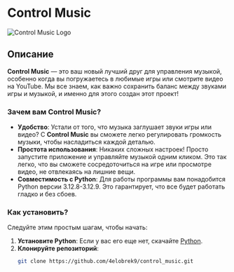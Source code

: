 # Control Music

![Control Music Logo]([https://via.placeholder.com/150](https://cdn-icons-png.flaticon.com/512/10268/10268970.png))

## Описание

**Control Music** — это ваш новый лучший друг для управления музыкой, особенно когда вы погружаетесь в любимые игры или смотрите видео на YouTube. Мы все знаем, как важно сохранить баланс между звуками игры и музыкой, и именно для этого создан этот проект!

### Зачем вам **Control Music**?

- **Удобство**: Устали от того, что музыка заглушает звуки игры или видео? С **Control Music** вы сможете легко регулировать громкость музыки, чтобы насладиться каждой деталью.
- **Простота использования**: Никаких сложных настроек! Просто запустите приложение и управляйте музыкой одним кликом. Это так легко, что вы сможете сосредоточиться на игре или просмотре видео, не отвлекаясь на лишние вещи.
- **Совместимость с Python**: Для работы программы вам понадобится Python версии 3.12.8-3.12.9. Это гарантирует, что все будет работать гладко и без сбоев.

### Как установить?

Следуйте этим простым шагам, чтобы начать:

1. **Установите Python**: Если у вас его еще нет, скачайте [Python](https://www.python.org/downloads/).
2. **Клонируйте репозиторий**:
   ```bash
   git clone https://github.com/4elobrek9/control_music.git
